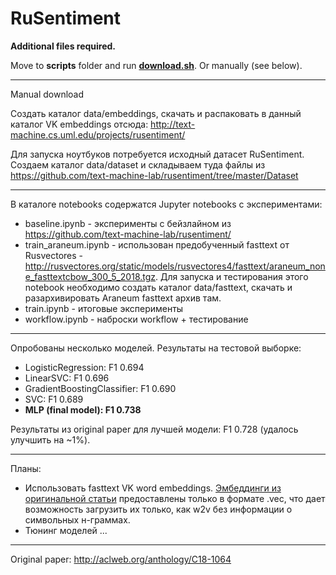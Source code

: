 RuSentiment
=======================================================

**Additional files required.**

Move to **scripts** folder and run **[download.sh](scripts/download.sh)**. Or manually (see below).


--------------

Manual download

Создать каталог data/embeddings, скачать и распаковать в данный каталог
VK embeddings отсюда: http://text-machine.cs.uml.edu/projects/rusentiment/

Для запуска ноутбуков потребуется исходный датасет RuSentiment.
Создаем каталог data/dataset и складываем туда файлы из https://github.com/text-machine-lab/rusentiment/tree/master/Dataset

--------------

В каталоге notebooks содержатся Jupyter notebooks с экспериментами:
- baseline.ipynb - эксперименты с бейзлайном из https://github.com/text-machine-lab/rusentiment/
- train_araneum.ipynb - использован предобученный fasttext от Rusvectores - http://rusvectores.org/static/models/rusvectores4/fasttext/araneum_none_fasttextcbow_300_5_2018.tgz.
Для запуска и тестирования этого notebook необходимо создать каталог data/fasttext, скачать и разархивировать Araneum fasttext архив там.
- train.ipynb - итоговые эксперименты
- workflow.ipynb - наброски workflow + тестирование

--------------

Опробованы несколько моделей. Результаты на тестовой выборке:
- LogisticRegression: F1 0.694
- LinearSVC: F1 0.696
- GradientBoostingClassifier: F1 0.690
- SVC: F1 0.689
- **MLP (final model): F1 0.738**

Результаты из original paper для лучшей модели: F1 0.728 (удалось улучшить на ~1%).

--------------

Планы:
- Использовать fasttext VK word embeddings. [Эмбеддинги из оригинальной статьи](http://text-machine.cs.uml.edu/projects/rusentiment/) предоставлены только в формате .vec, что дает возможность загрузить их только, как w2v без информации о символьных н-граммах.
- Тюнинг моделей ...

--------------

Original paper: http://aclweb.org/anthology/C18-1064